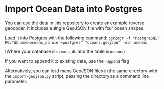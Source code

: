 # Import Ocean Data into Postgres

You can use the data in this repository to create an example reverse geocoder. It includes a single GeoJSON file with four ocean shapes.

Load it into Postgres with the following command:
`ogr2ogr -f "PostgreSQL" PG:"dbname=oceans_db user=postgres" "oceans.geojson" -nln oceans`

(Where your database is `oceans_db` and the table is `oceans`)

If you want to append it to existing data, use the `-append` flag

Alternatively, you can load many GeoJSON files in the same directory with the `import-geojson.py` script, passing the directory as a command line parameter.
